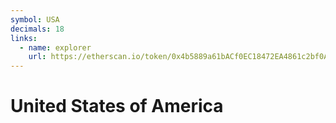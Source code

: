 ```yaml
---
symbol: USA
decimals: 18
links:
  - name: explorer
    url: https://etherscan.io/token/0x4b5889a61bACf0EC18472EA4861c2bf0Ae61e2E1
---
```


# United States of America
